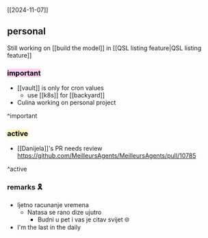 [[2024-11-07]]

## personal

Still working on [[build the model]] in [[QSL listing feature|QSL listing feature]]

### <mark style="background: #FFB8EBA6;">important</mark>
- [[vault]] is only for cron values
	- use [[k8s]] for [[backyard]]
- Culina working on personal project

^important

### <mark style="background: #FFF3A3A6;">active</mark>
- [[Danijela]]'s PR needs review  https://github.com/MeilleursAgents/MeilleursAgents/pull/10785

^active

### remarks 🎗
- ljetno racunanje vremena
	- Natasa se rano dize ujutro
		- Budni u pet i vas je citav svijet 🌐
-  I'm the last in the daily
